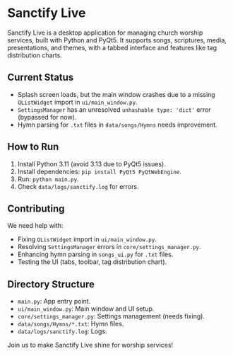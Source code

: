 # Sanctify Live

Sanctify Live is a desktop application for managing church worship services, built with Python and PyQt5. It supports songs, scriptures, media, presentations, and themes, with a tabbed interface and features like tag distribution charts.

## Current Status
- Splash screen loads, but the main window crashes due to a missing `QListWidget` import in `ui/main_window.py`.
- `SettingsManager` has an unresolved `unhashable type: 'dict'` error (bypassed for now).
- Hymn parsing for `.txt` files in `data/songs/Hymns` needs improvement.

## How to Run
1. Install Python 3.11 (avoid 3.13 due to PyQt5 issues).
2. Install dependencies: `pip install PyQt5 PyQtWebEngine`.
3. Run: `python main.py`.
4. Check `data/logs/sanctify.log` for errors.

## Contributing
We need help with:
- Fixing `QListWidget` import in `ui/main_window.py`.
- Resolving `SettingsManager` errors in `core/settings_manager.py`.
- Enhancing hymn parsing in `songs_ui.py` for `.txt` files.
- Testing the UI (tabs, toolbar, tag distribution chart).

## Directory Structure
- `main.py`: App entry point.
- `ui/main_window.py`: Main window and UI setup.
- `core/settings_manager.py`: Settings management (needs fixing).
- `data/songs/Hymns/*.txt`: Hymn files.
- `data/logs/sanctify.log`: Logs.

Join us to make Sanctify Live shine for worship services!